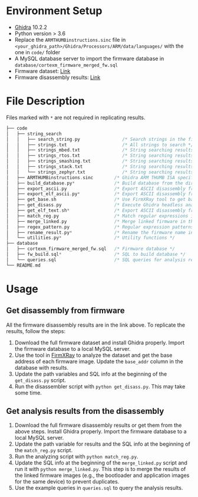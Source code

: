 
# Environment Setup

- [Ghidra](https://github.com/NationalSecurityAgency/ghidra/releases) 10.2.2
- Python version > 3.6
- Replace the `ARMTHUMBinstructions.sinc` file in `<your_ghidra_path>/Ghidra/Processors/ARM/data/languages/` with the one in `code/` folder
- A MySQL database server to import the firmware database in `database/cortexm_firmware_merged_fw.sql`
- Firmware dataset: [Link](https://drive.google.com/file/d/1NOTp38BEO4X5hFGMOCana5JQMRbg-cuK/view?usp=sharing)
- Firmware disassembly results: [Link](https://drive.google.com/file/d/1EiOIa2SzmMG_NtxSV4yWuYwgH4qEYpbI/view?usp=sharing)

# File Description

Files marked with `*` are not required in replicating results.

```c
├── code
│   ├── string_search
│   │   ├── search_string.py                /* Search strings in the firmware image */
│   │   ├── strings.txt                     /* All strings to search */
│   │   ├── strings_mbed.txt                /* String searching results for Mebd OS */
│   │   ├── strings_rtos.txt                /* String searching results for RTOS */
│   │   ├── strings_smashing.txt            /* String searching results for stack canary string */
│   │   ├── strings_stack.txt               /* String searching results for stack string */
│   │   └── strings_zephyr.txt              /* String searching results for Zephyr OS */
│   ├── ARMTHUMBinstructions.sinc        /* Ghidra ARM THUMB ISA specification with stack limit register support */
│   ├── build_database.py*               /* Build database from the directory */
│   ├── export_ascii.py                  /* Export ASCII disassembly from a raw binary image */
│   ├── export_elf_ascii.py*             /* Export ASCII disassembly from an ELF image */
│   ├── get_base.sh                      /* Use FirmXRay tool to get base address of the binary */
│   ├── get_disass.py                    /* Execute Ghidra headless analyzer to export disassembly for all the fws in database */
│   ├── get_elf_text.sh*                 /* Export ASCII disassembly from all ELF images in a directory */
│   ├── match_reg.py                     /* Match regular expressions in all disassembly */
│   ├── merge_linked.py                  /* Merge linked firmware in the database */
│   ├── regex_pattern.py                 /* Regular expression patterns (used by match_reg.py) */
│   ├── rename_result.py*                /* Rename the firmware name in the database batchly */
│   └── utilities.py*                    /* Utility functions */
├── database
│   ├── cortexm_firmware_merged_fw.sql   /* Firmware database */
│   ├── fw_build.sql*                    /* SQL to build database */
│   └── queries.sql                      /* SQL queries for analysis results */
└── README.md
```

# Usage

## Get disassembly from firmware

All the firmware disassembly results are in the link above. To replicate the results, follow the steps:

1. Download the full firmware dataset and install Ghidra properly. Import the firmware database to a local MySQL server.
2. Use the tool in [FirmXRay](https://github.com/OSUSecLab/FirmXRay) to analyze the dataset and get the base address of each firmware image. Update the `base_addr` column in the database with results.
3. Update the path variables and SQL info at the beginning of the `get_disass.py` script.
4. Run the disassembler script with `python get_disass.py`. This may take some time.

## Get analysis results from the disassembly

1. Download the full firmware disassembly results or get them from the above steps. Install Ghidra properly. Import the firmware database to a local MySQL server.
2. Update the path variable for results and the SQL info at the beginning of the `match_reg.py` script.
3. Run the analyzing script with `python match_reg.py`.
4. Update the SQL info at the beginning of the `merge_linked.py` script and run it with `python merge_linked.py`. This step is to merge the results of the linked firmware images (e.g., the bootloader and application images for the same device) to prevent duplicates.
5. Use the example queries in `queries.sql` to query the analysis results.
